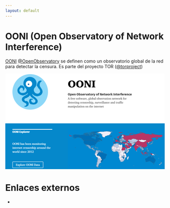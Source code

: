 ```yaml
---
layout: default
---
```


# OONI (Open Observatory of Network Interference)

[OONI](https://ooni.torproject.org/) [@OpenObservatory](https://twitter.com/openobservatory) se definen como un observatorio global de la red para detectar la censura. Es parte del proyecto TOR ([@torproject]()) 

![](images/ooni_web.PNG)


# Enlaces externos

* 